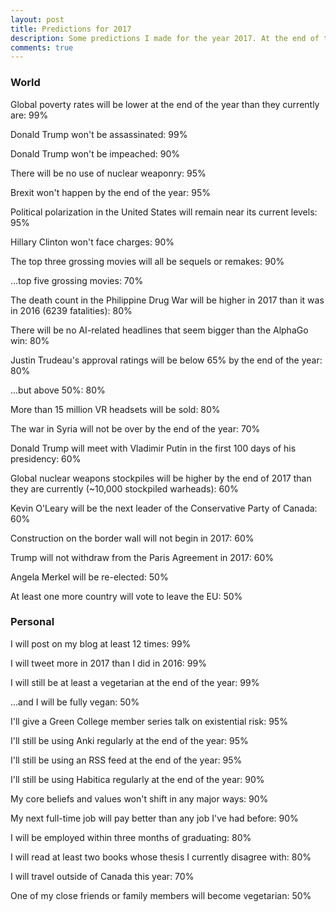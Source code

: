 ```yaml
---
layout: post
title: Predictions for 2017
description: Some predictions I made for the year 2017. At the end of the year, I'll score them and see how well-calibrated I am.
comments: true
---
```


### World

Global poverty rates will be lower at the end of the year than they currently are: 99%

Donald Trump won't be assassinated: 99%

Donald Trump won't be impeached: 90%

There will be no use of nuclear weaponry: 95%

Brexit won't happen by the end of the year: 95%

Political polarization in the United States will remain near its current levels: 95%

Hillary Clinton won't face charges: 90%

The top three grossing movies will all be sequels or remakes: 90%

...top five grossing movies: 70%

The death count in the Philippine Drug War will be higher in 2017 than it was in 2016 (6239 fatalities): 80%

There will be no AI-related headlines that seem bigger than the AlphaGo win: 80%

Justin Trudeau's approval ratings will be below 65% by the end of the year: 80%

...but above 50%: 80%

More than 15 million VR headsets will be sold: 80%

The war in Syria will not be over by the end of the year: 70%

Donald Trump will meet with Vladimir Putin in the first 100 days of his presidency: 60%

Global nuclear weapons stockpiles will be higher by the end of 2017 than they are currently (~10,000 stockpiled warheads): 60%

Kevin O'Leary will be the next leader of the Conservative Party of Canada: 60%

Construction on the border wall will not begin in 2017: 60%

Trump will not withdraw from the Paris Agreement in 2017: 60%

Angela Merkel will be re-elected: 50%

At least one more country will vote to leave the EU: 50%

### Personal

I will post on my blog at least 12 times: 99%

I will tweet more in 2017 than I did in 2016: 99%

I will still be at least a vegetarian at the end of the year: 99%

...and I will be fully vegan: 50%

I'll give a Green College member series talk on existential risk: 95%

I'll still be using Anki regularly at the end of the year: 95%

I'll still be using an RSS feed at the end of the year: 95%

I'll still be using Habitica regularly at the end of the year: 90%

My core beliefs and values won't shift in any major ways: 90%

My next full-time job will pay better than any job I've had before: 90%

I will be employed within three months of graduating: 80%

I will read at least two books whose thesis I currently disagree with: 80%

I will travel outside of Canada this year: 70%

One of my close friends or family members will become vegetarian: 50%